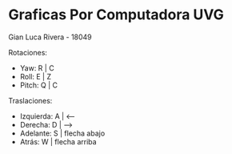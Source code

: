 # Graficas Por Computadora UVG

Gian Luca Rivera - 18049

Rotaciones:
- Yaw: R | C
- Roll: E | Z
- Pitch: Q | C 

Traslaciones:
- Izquierda: A | <--
- Derecha: D | -->
- Adelante: S | flecha abajo
- Atrás: W | flecha arriba